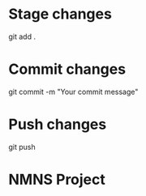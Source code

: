 
# Stage changes
git add .

# Commit changes
git commit -m "Your commit message"

# Push changes
git push

# NMNS Project
